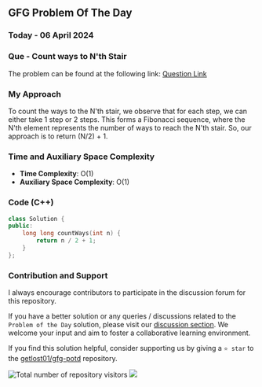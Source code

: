 ## GFG Problem Of The Day

### Today - 06 April 2024
### Que - Count ways to N'th Stair
The problem can be found at the following link: [Question Link](https://www.geeksforgeeks.org/problems/count-ways-to-nth-stairorder-does-not-matter1322/1)

### My Approach
To count the ways to the N'th stair, we observe that for each step, we can either take 1 step or 2 steps. This forms a Fibonacci sequence, where the N'th element represents the number of ways to reach the N'th stair. So, our approach is to return (N/2) + 1.

### Time and Auxiliary Space Complexity

- **Time Complexity**: O(1)
- **Auxiliary Space Complexity**: O(1)

### Code (C++)
```cpp
class Solution {
public:
    long long countWays(int n) {
        return n / 2 + 1;
    }
};
```

### Contribution and Support

I always encourage contributors to participate in the discussion forum for this repository.

If you have a better solution or any queries / discussions related to the `Problem of the Day` solution, please visit our [discussion section](https://github.com/getlost01/gfg-potd/discussions). We welcome your input and aim to foster a collaborative learning environment.

If you find this solution helpful, consider supporting us by giving a `⭐ star` to the [getlost01/gfg-potd](https://github.com/getlost01/gfg-potd) repository.

![Total number of repository visitors](https://komarev.com/ghpvc/?username=gl01potdgfg&color=blue&&label=Visitors)
![](https://hit.yhype.me/github/profile?user_id=79409258)

